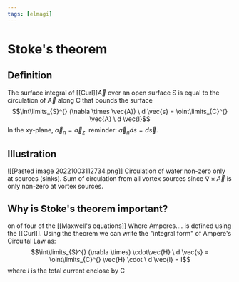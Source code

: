 ```yaml
---
tags: [elmagi]
---
```

# Stoke's theorem

## Definition
The surface integral of [[Curl]]$\vec{A}$ over an open surface S is equal to the circulation of $\vec{A}$ along C that bounds the surface
$$\int\limits_{S}^{} (\nabla \times \vec{A}) \ d \vec{s} = \oint\limits_{C}^{} \vec{A} \ d \vec{l}$$
In the xy-plane, $\vec{a}_{n} = \vec{a}_{z}$.
reminder: $\vec{a}_{n}ds = d \vec{s}$.

## Illustration
![[Pasted image 20221003112734.png]]
Circulation of water 
non-zero only at sources (sinks).
Sum of circulation from all vortex sources since $\nabla \times \vec{A}$ is only non-zero at vortex sources.

## Why is Stoke's theorem important?
on of four of the [[Maxwell's equations]]
Where Amperes.... is defined using the [[Curl]].
Using the theorem we can write the "integral form" of Ampere's Circuital Law as: $$\int\limits_{S}^{} (\nabla \times) \cdot\vec{H} \ d \vec{s} = \oint\limits_{C}^{} \vec{H} \cdot \ d \vec{l} = I$$where $I$ is the total current enclose by C
